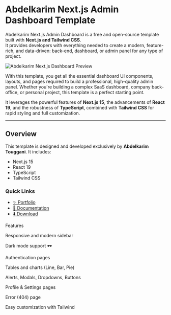 # Abdelkarim Next.js Admin Dashboard Template

Abdelkarim Next.js Admin Dashboard is a free and open-source template built with **Next.js and Tailwind CSS**.  
It provides developers with everything needed to create a modern, feature-rich, and data-driven: back-end, dashboard, or admin panel for any type of project.

![Abdelkarim Next.js Dashboard Preview](./banner.png)

With this template, you get all the essential dashboard UI components, layouts, and pages required to build a professional, high-quality admin panel. Whether you're building a complex SaaS dashboard, company back-office, or personal project, this template is a perfect starting point.

It leverages the powerful features of **Next.js 15**, the advancements of **React 19**, and the robustness of **TypeScript**, combined with **Tailwind CSS** for rapid styling and full customization.

---

## Overview

This template is designed and developed exclusively by **Abdelkarim Touggani**. It includes:

- Next.js 15
- React 19
- TypeScript
- Tailwind CSS

### Quick Links
- [✨ Portfolio](#)
- [📄 Documentation](#)
- [⬇️ Download](#)

Features

Responsive and modern sidebar

Dark mode support 🕶️

Authentication pages

Tables and charts (Line, Bar, Pie)

Alerts, Modals, Dropdowns, Buttons

Profile & Settings pages

Error (404) page

Easy customization with Tailwind